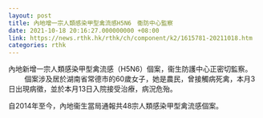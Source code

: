 ```yaml
---
layout: post
title: 內地增一宗人類感染甲型禽流感H5N6　衞防中心監察
date: 2021-10-18 20:16:27.000000000 +08:00
link: https://news.rthk.hk/rthk/ch/component/k2/1615781-20211018.htm
categories: rthk
---
```


內地新增一宗人類感染甲型禽流感（H5N6）個案，衞生防護中心正密切監察。
　　
個案涉及居於湖南省常德市的60歲女子，她是農民，曾接觸病死禽，本月3日出現病徵，並於本月13日入院接受治療，病況危殆。

自2014年至今，內地衞生當局通報共48宗人類感染甲型禽流感個案。
